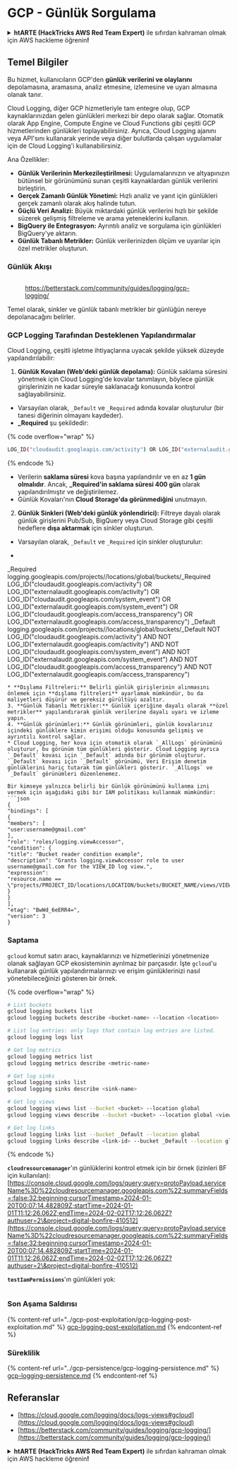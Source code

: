 # GCP - Günlük Sorgulama

<details>

<summary><strong>htARTE (HackTricks AWS Red Team Expert)</strong> ile sıfırdan kahraman olmak için AWS hackleme öğrenin<strong>!</strong></summary>

HackTricks'ı desteklemenin diğer yolları:

* Şirketinizi HackTricks'te **reklamınızı görmek** veya **HackTricks'i PDF olarak indirmek** için [**ABONELİK PLANLARI**](https://github.com/sponsors/carlospolop)'na göz atın!
* [**Resmi PEASS & HackTricks ürünlerini**](https://peass.creator-spring.com) edinin
* Özel [**NFT'lerden**](https://opensea.io/collection/the-peass-family) oluşan koleksiyonumuz [**The PEASS Family**](https://opensea.io/collection/the-peass-family)'i keşfedin
* 💬 [**Discord grubuna**](https://discord.gg/hRep4RUj7f) veya [**telegram grubuna**](https://t.me/peass) **katılın** veya **Twitter** 🐦 [**@carlospolopm**](https://twitter.com/carlospolopm)'u **takip edin**.
* Hacking hilelerinizi [**HackTricks**](https://github.com/carlospolop/hacktricks) ve [**HackTricks Cloud**](https://github.com/carlospolop/hacktricks-cloud) github depolarına PR göndererek paylaşın.

</details>

## Temel Bilgiler

Bu hizmet, kullanıcıların GCP'den **günlük verilerini ve olaylarını** depolamasına, aramasına, analiz etmesine, izlemesine ve uyarı almasına olanak tanır.

Cloud Logging, diğer GCP hizmetleriyle tam entegre olup, GCP kaynaklarınızdan gelen günlükleri merkezi bir depo olarak sağlar. Otomatik olarak App Engine, Compute Engine ve Cloud Functions gibi çeşitli GCP hizmetlerinden günlükleri toplayabilirsiniz. Ayrıca, Cloud Logging ajanını veya API'sını kullanarak yerinde veya diğer bulutlarda çalışan uygulamalar için de Cloud Logging'i kullanabilirsiniz.

Ana Özellikler:

* **Günlük Verilerinin Merkezileştirilmesi:** Uygulamalarınızın ve altyapınızın bütünsel bir görünümünü sunan çeşitli kaynaklardan günlük verilerini birleştirin.
* **Gerçek Zamanlı Günlük Yönetimi:** Hızlı analiz ve yanıt için günlükleri gerçek zamanlı olarak akış halinde tutun.
* **Güçlü Veri Analizi:** Büyük miktardaki günlük verilerini hızlı bir şekilde süzerek gelişmiş filtreleme ve arama yeteneklerini kullanın.
* **BigQuery ile Entegrasyon:** Ayrıntılı analiz ve sorgulama için günlükleri BigQuery'ye aktarın.
* **Günlük Tabanlı Metrikler:** Günlük verilerinizden ölçüm ve uyarılar için özel metrikler oluşturun.

### Günlük Akışı

<figure><img src="../../../.gitbook/assets/image (1).png" alt=""><figcaption><p><a href="https://betterstack.com/community/guides/logging/gcp-logging/">https://betterstack.com/community/guides/logging/gcp-logging/</a></p></figcaption></figure>

Temel olarak, sinkler ve günlük tabanlı metrikler bir günlüğün nereye depolanacağını belirler.

### GCP Logging Tarafından Desteklenen Yapılandırmalar

Cloud Logging, çeşitli işletme ihtiyaçlarına uyacak şekilde yüksek düzeyde yapılandırılabilir:

1. **Günlük Kovaları (Web'deki günlük depolama):** Günlük saklama süresini yönetmek için Cloud Logging'de kovalar tanımlayın, böylece günlük girişlerinizin ne kadar süreyle saklanacağı konusunda kontrol sağlayabilirsiniz.
* Varsayılan olarak, `_Default` ve `_Required` adında kovalar oluşturulur (bir tanesi diğerinin olmayanı kaydeder).
*   **\_Required** şu şekildedir:

{% code overflow="wrap" %}
```bash
LOG_ID("cloudaudit.googleapis.com/activity") OR LOG_ID("externalaudit.googleapis.com/activity") OR LOG_ID("cloudaudit.googleapis.com/system_event") OR LOG_ID("externalaudit.googleapis.com/system_event") OR LOG_ID("cloudaudit.googleapis.com/access_transparency") OR LOG_ID("externalaudit.googleapis.com/access_transparency")
```
{% endcode %}
* Verilerin **saklama süresi** kova başına yapılandırılır ve en az **1 gün olmalıdır**. Ancak, **\_Required'in saklama süresi 400 gün** olarak yapılandırılmıştır ve değiştirilemez.
* Günlük Kovaları'nın **Cloud Storage'da görünmediğini** unutmayın.
2. **Günlük Sinkleri (Web'deki günlük yönlendirici):** Filtreye dayalı olarak günlük girişlerini Pub/Sub, BigQuery veya Cloud Storage gibi çeşitli hedeflere **dışa aktarmak** için sinkler oluşturun.
* Varsayılan olarak, `_Default` ve `_Required` için sinkler oluşturulur:
* ```bash
_Required  logging.googleapis.com/projects/<proj-name>/locations/global/buckets/_Required  LOG_ID("cloudaudit.googleapis.com/activity") OR LOG_ID("externalaudit.googleapis.com/activity") OR LOG_ID("cloudaudit.googleapis.com/system_event") OR LOG_ID("externalaudit.googleapis.com/system_event") OR LOG_ID("cloudaudit.googleapis.com/access_transparency") OR LOG_ID("externalaudit.googleapis.com/access_transparency")
_Default   logging.googleapis.com/projects/<proj-name>/locations/global/buckets/_Default   NOT LOG_ID("cloudaudit.googleapis.com/activity") AND NOT LOG_ID("externalaudit.googleapis.com/activity") AND NOT LOG_ID("cloudaudit.googleapis.com/system_event") AND NOT LOG_ID("externalaudit.googleapis.com/system_event") AND NOT LOG_ID("cloudaudit.googleapis.com/access_transparency") AND NOT LOG_ID("externalaudit.googleapis.com/access_transparency")
```
* **Dışlama Filtreleri:** Belirli günlük girişlerinin alınmasını önlemek için **dışlama filtreleri** ayarlamak mümkündür, bu da maliyetleri düşürür ve gereksiz gürültüyü azaltır.
3. **Günlük Tabanlı Metrikler:** Günlük içeriğine dayalı olarak **özel metrikler** yapılandırarak günlük verilerine dayalı uyarı ve izleme yapın.
4. **Günlük görünümleri:** Günlük görünümleri, günlük kovalarınız içindeki günlüklere kimin erişimi olduğu konusunda gelişmiş ve ayrıntılı kontrol sağlar.
* Cloud Logging, her kova için otomatik olarak `_AllLogs` görünümünü oluşturur, bu görünüm tüm günlükleri gösterir. Cloud Logging ayrıca `_Default` kovası için `_Default` adında bir görünüm oluşturur. `_Default` kovası için `_Default` görünümü, Veri Erişim denetim günlüklerini hariç tutarak tüm günlükleri gösterir. `_AllLogs` ve `_Default` görünümleri düzenlenemez.

Bir kimseye yalnızca belirli bir Günlük görünümünü kullanma izni vermek için aşağıdaki gibi bir IAM politikası kullanmak mümkündür:
```json
{
"bindings": [
{
"members": [
"user:username@gmail.com"
],
"role": "roles/logging.viewAccessor",
"condition": {
"title": "Bucket reader condition example",
"description": "Grants logging.viewAccessor role to user username@gmail.com for the VIEW_ID log view.",
"expression":
"resource.name == \"projects/PROJECT_ID/locations/LOCATION/buckets/BUCKET_NAME/views/VIEW_ID\""
}
}
],
"etag": "BwWd_6eERR4=",
"version": 3
}
```
### Saptama

`gcloud` komut satırı aracı, kaynaklarınızı ve hizmetlerinizi yönetmenize olanak sağlayan GCP ekosisteminin ayrılmaz bir parçasıdır. İşte `gcloud`'u kullanarak günlük yapılandırmalarınızı ve erişim günlüklerinizi nasıl yönetebileceğinizi gösteren bir örnek.

{% code overflow="wrap" %}
```bash
# List buckets
gcloud logging buckets list
gcloud logging buckets describe <bucket-name> --location <location>

# List log entries: only logs that contain log entries are listed.
gcloud logging logs list

# Get log metrics
gcloud logging metrics list
gcloud logging metrics describe <metric-name>

# Get log sinks
gcloud logging sinks list
gcloud logging sinks describe <sink-name>

# Get log views
gcloud logging views list --bucket <bucket> --location global
gcloud logging views describe --bucket <bucket> --location global <view-id> # view-id is usually the same as the bucket name

# Get log links
gcloud logging links list --bucket _Default --location global
gcloud logging links describe <link-id> --bucket _Default --location global
```
{% endcode %}

**`cloudresourcemanager`**'ın günlüklerini kontrol etmek için bir örnek (izinleri BF için kullanılan): [https://console.cloud.google.com/logs/query;query=protoPayload.serviceName%3D%22cloudresourcemanager.googleapis.com%22;summaryFields=:false:32:beginning;cursorTimestamp=2024-01-20T00:07:14.482809Z;startTime=2024-01-01T11:12:26.062Z;endTime=2024-02-02T17:12:26.062Z?authuser=2\&project=digital-bonfire-410512](https://console.cloud.google.com/logs/query;query=protoPayload.serviceName%3D%22cloudresourcemanager.googleapis.com%22;summaryFields=:false:32:beginning;cursorTimestamp=2024-01-20T00:07:14.482809Z;startTime=2024-01-01T11:12:26.062Z;endTime=2024-02-02T17:12:26.062Z?authuser=2\&project=digital-bonfire-410512)

**`testIamPermissions`**'ın günlükleri yok:

<figure><img src="../../../.gitbook/assets/image.png" alt=""><figcaption></figcaption></figure>

### Son Aşama Saldırısı

{% content-ref url="../gcp-post-exploitation/gcp-logging-post-exploitation.md" %}
[gcp-logging-post-exploitation.md](../gcp-post-exploitation/gcp-logging-post-exploitation.md)
{% endcontent-ref %}

### Süreklilik

{% content-ref url="../gcp-persistence/gcp-logging-persistence.md" %}
[gcp-logging-persistence.md](../gcp-persistence/gcp-logging-persistence.md)
{% endcontent-ref %}

## Referanslar

* [https://cloud.google.com/logging/docs/logs-views#gcloud](https://cloud.google.com/logging/docs/logs-views#gcloud)
* [https://betterstack.com/community/guides/logging/gcp-logging/](https://betterstack.com/community/guides/logging/gcp-logging/)

<details>

<summary><strong>htARTE (HackTricks AWS Red Team Expert)</strong> ile sıfırdan kahraman olmak için AWS hackleme öğrenin<strong>!</strong></summary>

HackTricks'ı desteklemenin diğer yolları:

* Şirketinizi HackTricks'te **reklamınızı görmek veya HackTricks'i PDF olarak indirmek** için [**ABONELİK PLANLARI**](https://github.com/sponsors/carlospolop)'na göz atın!
* [**Resmi PEASS & HackTricks ürünlerini**](https://peass.creator-spring.com) edinin
* Özel [**NFT'lerden**](https://opensea.io/collection/the-peass-family) oluşan koleksiyonumuz olan [**The PEASS Family**](https://opensea.io/collection/the-peass-family)'yi keşfedin
* 💬 [**Discord grubuna**](https://discord.gg/hRep4RUj7f) veya [**telegram grubuna**](https://t.me/peass) katılın veya **Twitter** 🐦 [**@carlospolopm**](https://twitter.com/carlospolopm)'u **takip edin**.
* **Hacking hilelerinizi** [**HackTricks**](https://github.com/carlospolop/hacktricks) ve [**HackTricks Cloud**](https://github.com/carlospolop/hacktricks-cloud) github reposuna **PR göndererek** paylaşın.

</details>
